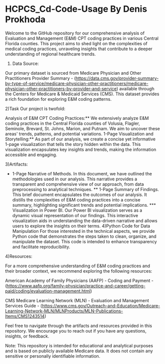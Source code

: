 # HCPCS_Cd-Code-Usage By Denis Prokhoda

  Welcome to the GitHub repository for our comprehensive analysis of Evaluation and Management (E&M) CPT coding practices in various Central Florida counties. This project aims to shed light on the complexities of medical coding practices, unraveling insights that contribute to a deeper understanding of regional healthcare trends.

1) Data Source:

Our primary dataset is sourced from Medicare Physician and Other Practitioners Provider Summary - (https://data.cms.gov/provider-summary-by-type-of-service/medicare-physician-other-practitioners/medicare-physician-other-practitioners-by-provider-and-service) available through the Centers for Medicare & Medicaid Services (CMS). This dataset provides a rich foundation for exploring E&M coding patterns.

2)Task Our project is twofold:

Analysis of E&M CPT Coding Practices:** We extensively analyze E&M coding practices in the Central Florida counties of Volusia, Flagler, Seminole, Brevard, St. Johns, Marion, and Putnam. We aim to uncover these areas' trends, patterns, and potential variations.
1-Page Visualization and Storytelling:** As part of our analysis, we create a concise yet informative 1-page visualization that tells the story hidden within the data. This visualization encapsulates key insights and trends, making the information accessible and engaging.

3)Artifacts:

* 1-Page Narrative of Methods. In this document, we have outlined the methodologies used in our analysis. This narrative provides a transparent and comprehensive view of our approach, from data preprocessing to analytical techniques.
** 1-Page Summary of Findings. This brief document encapsulates the outcomes of our analysis. It distills the complexities of E&M coding practices into a concise summary, highlighting significant trends and potential implications.
*** Visualization in Power BI. Our Power BI visualization serves as a dynamic visual representation of our findings. This interactive visualization aids in understanding the data-driven narrative and allows users to explore the insights on their terms. 4)Python Code for Data Manipulation For those interested in the technical aspects, we provide Python code that demonstrates the steps taken to clean, organize, and manipulate the dataset. This code is intended to enhance transparency and facilitate reproducibility.

4)Resources:

For a more comprehensive understanding of E&M coding practices and their broader context, we recommend exploring the following resources:

American Academy of Family Physicians (AAFP) - Coding and Payment - (https://www.aafp.org/family-physician/practice-and-career/getting-paid/coding/evaluation-management.html)

CMS Medicare Learning Network (MLN) - Evaluation and Management Services Guide - (https://www.cms.gov/Outreach-and-Education/Medicare-Learning-Network-MLN/MLNProducts/MLN-Publications-Items/CMS1243514)

Feel free to navigate through the artifacts and resources provided in this repository. We encourage you to reach out if you have any questions, insights, or feedback.

Note: This repository is intended for educational and analytical purposes and is based on publicly available Medicare data. It does not contain any sensitive or personally identifiable information.
